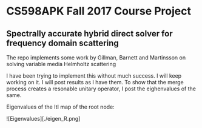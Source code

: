 # CS598APK Fall 2017 Course Project

## Spectrally accurate hybrid direct solver for frequency domain scattering

The repo implements some work by Gillman, Barnett and Martinsson on solving variable media Helmholtz scattering

I have been trying to implement this without much success. I will keep working on it. I will post results as I have them. To show that the merge process creates a resonable unitary operator, I post the eighenvalues of the same.

Eigenvalues of the ItI map of the root node:

![Eigenvalues][./eigen_R.png]

